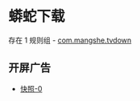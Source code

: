 # 蟒蛇下载

存在 1 规则组 - [com.mangshe.tvdown](/src/apps/com.mangshe.tvdown.ts)

## 开屏广告

- [快照-0](https://gkd-kit.songe.li/import/12854596)
